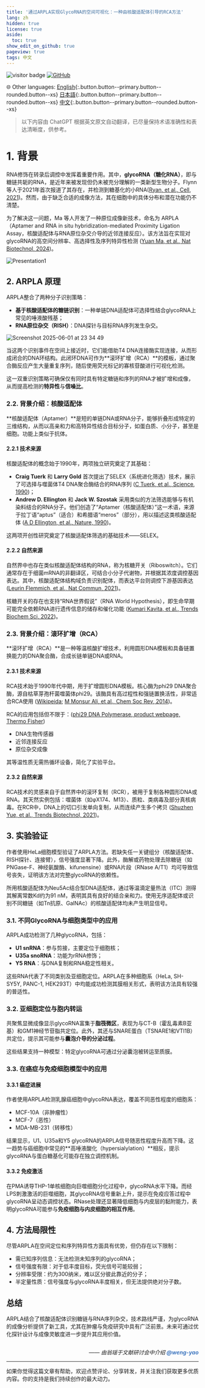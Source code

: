 ```yaml
---
title: '通过ARPLA实现GlycoRNA的空间可视化：一种由核酸适配体引导的RCA方法'
lang: zh
hidden: true
license: true
aside:
  toc: true
show_edit_on_github: true
pageview: true
tags: 中文
---
```


<img src="https://visitor-badge.laobi.icu/badge?page_id=https://labonom.github.io/journalclub/2025/06/01/journal-club-glycorna-imaging.zh.html" alt="visitor badge"/> [![GitHub](https://img.shields.io/badge/GitHub-Profile-black?logo=github)](https://github.com/LabOnoM)

🌐 Other languages: [English](https://labonom.github.io/journalclub/2025/06/01/journal-club-glycorna-imaging.en.html){:.button.button--primary.button--rounded.button--xs} [日本語](https://labonom.github.io/2025/06/01/journal-club-glycorna-imaging.jp.html){:.button.button--primary.button--rounded.button--xs} [中文](https://labonom.github.io/2025/06/01/journal-club-glycorna-imaging.zh.html){:.button.button--primary.button--rounded.button--xs}

> 以下内容由 ChatGPT 根据英文原文自动翻译，已尽量保持术语准确性和表达清晰度，供参考。

# 1. 背景

RNA修饰在转录后调控中发挥着重要作用。其中，**glycoRNA（糖化RNA）**，即与糖链共轭的RNA，是近年来被发现但仍未被充分理解的一类新型生物分子。Flynn 等人于2021年首次报道了其存在，并检测到糖基化的小RNA([Ryan, et al., Cell, 2021](https://pubmed.ncbi.nlm.nih.gov/34004145/))。然而，由于缺乏合适的成像方法，其在细胞中的具体分布和潜在功能仍不清楚。

为了解决这一问题，Ma 等人开发了一种原位成像新技术，命名为 ARPLA（Aptamer and RNA in situ hybridization-mediated Proximity Ligation Assay，核酸适配体与RNA原位杂交介导的近邻连接反应）。该方法旨在实现对glycoRNA的高空间分辨率、高选择性及序列特异性检测 ([Yuan Ma, et al., Nat Biotechnol, 2024](https://pubmed.ncbi.nlm.nih.gov/37217750/))。

![Presentation1](https://github.com/user-attachments/assets/7935a319-751e-4d3d-b58d-95019ac5c971)

<!--more-->

## 2. ARPLA 原理

ARPLA整合了两种分子识别策略：
 - **基于核酸适配体的糖链识别**：一种单链DNA适配体可选择性结合glycoRNA上常见的唾液酸残基；
 - **RNA原位杂交（RISH）**：DNA探针与目标RNA序列发生杂交。

 ![Screenshot 2025-06-01 at 23 34 49](https://github.com/user-attachments/assets/83ad3ab8-35e0-458e-aaef-8b1a750c0cc8)


当这两个识别事件在空间上接近时，它们能借助T4 DNA连接酶实现连接，从而形成闭合的DNA环结构。此闭环DNA可作为**滚环扩增（RCA）**的模板，通过聚合酶反应产生大量重复序列，随后使用荧光标记的寡核苷酸进行可视化检测。

这一双重识别策略可确保仅有同时具有特定糖链和序列的RNA才被扩增和成像，从而提高检测的**特异性**与**信噪比**。

### 2.2. 背景介绍：核酸适配体

**核酸适配体（Aptamer）**是短的单链DNA或RNA分子，能够折叠形成特定的三维结构，从而以高亲和力和高特异性结合目标分子，如蛋白质、小分子，甚至是细胞。功能上类似于抗体。

#### 2.2.1 技术来源

核酸适配体的概念始于1990年，两项独立研究奠定了其基础：
- **Craig Tuerk** 和 **Larry Gold** 首次提出了SELEX（系统进化筛选）技术，展示了可选择与噬菌体T4 DNA聚合酶结合的RNA序列 ([C Tuerk, et al., Science, 1990](https://pubmed.ncbi.nlm.nih.gov/2200121/))；
 - **Andrew D. Ellington** 和 **Jack W. Szostak** 采用类似的方法筛选能够与有机染料结合的RNA分子。他们创造了“Aptamer（核酸适配体）”这一术语，来源于拉丁语“aptus”（适合）和希腊语“meros”（部分），用以描述这类核酸适配体 ([A D Ellington, et al., Nature, 1990](https://pubmed.ncbi.nlm.nih.gov/1697402/))。

这两项开创性研究奠定了核酸适配体筛选的基础技术——SELEX。

#### 2.2.2 自然来源

自然界中也存在类似核酸适配体结构的RNA，称为核糖开关（Riboswitch）。它们通常存在于细菌mRNA的非翻译区，可结合小分子代谢物，并根据其浓度调控基因表达。其中，核酸适配体结构域负责识别配体，而表达平台则调控下游基因表达 ([Leurin Flemmich, et al., Nat Commun, 2021](https://pubmed.ncbi.nlm.nih.gov/34162884/))。

核糖开关的存在也支持“RNA世界假说”（RNA World Hypothesis），即生命早期可能完全依赖RNA进行遗传信息的储存和催化功能 ([Kumari Kavita, et al., Trends Biochem Sci, 2022](https://pubmed.ncbi.nlm.nih.gov/36150954/))。

### 2.3. 背景介绍：滚环扩增（RCA）

**滚环扩增（RCA）**是一种等温核酸扩增技术，利用圆形DNA模板和具备链置换能力的DNA聚合酶，合成长链单链DNA或RNA。

#### 2.3.1 技术来源

RCA技术始于1990年代中期，用于扩增圆形DNA模板。核心酶为phi29 DNA聚合酶，源自枯草芽孢杆菌噬菌体phi29。该酶具有高过程性和强链置换活性，非常适合RCA使用 ([Wikipeida](https://en.wikipedia.org/wiki/Rolling_circle_replication); [M Monsur Ali, et al., Chem Soc Rev, 2014](https://pubmed.ncbi.nlm.nih.gov/24643375/))。

RCA的应用包括但不限于：([phi29 DNA Polymerase, product webpage, Thermo Fisher](https://www.thermofisher.com/order/catalog/product/jp/en/EP0091))
 - DNA生物传感器
 - 近邻连接反应
 - 原位杂交成像

其等温性质无需热循环设备，简化了实验平台。

#### 2.3.2 自然来源

RCA技术的灵感来自于自然界中的滚环复制（RCR），被用于复制各种圆形DNA或RNA。其天然实例包括：噬菌体（如φX174、M13）、质粒、类病毒及部分真核病毒。在RCR中，DNA上的切口引发单向复制，从而连续产生多个拷贝 ([Shuzhen Yue, et al., Trends Biotechnol, 2021](https://pubmed.ncbi.nlm.nih.gov/33715868/))。

## 3. 实验验证

作者使用HeLa细胞模型验证了ARPLA方法。若缺失任一关键组分（核酸适配体、RISH探针、连接臂），信号强度显著下降。此外，酶解或药物处理去除糖链（如PNGase-F、神经氨酸酶、kifunensine）或RNA片段（RNase A/T1）均可导致信号丧失，证明该方法对完整glycoRNA的依赖性。

所用核酸适配体为Neu5Ac结合型DNA适配体，通过等温滴定量热法（ITC）测得其解离常数Kd约为91 nM，表明其具有良好的结合亲和力。使用无序适配体或识别不同糖链（如Tn抗原、GalNAc）的核酸适配体均未产生明显信号。

### 3.1. 不同GlycoRNA与细胞类型中的应用

ARPLA成功检测了几种glycoRNA，包括：
 - **U1 snRNA**：参与剪接，主要定位于细胞核；
 - **U35a snoRNA**：功能为rRNA修饰；
 - **Y5 RNA**：与DNA复制和RNA稳定性相关。

这些RNA代表了不同类别及亚细胞定位。ARPLA在多种细胞系（HeLa, SH-SY5Y, PANC-1, HEK293T）中均能成功检测其膜相关形式，表明该方法具有较强的普适性。

### 3.2. 亚细胞定位与胞内转运

共聚焦显微成像显示glycoRNA富集于**脂筏微区**，表现为与CT-B（霍乱毒素B亚基）和GM1神经节苷脂共定位。此外，其还与SNARE蛋白（TSNARE1和VTI1B）共定位，提示其可能参与**囊泡介导的分泌过程**。

这些结果支持一种模型：特定glycoRNA可通过分泌囊泡被转运至质膜。

### 3.3. 在癌症与免疫细胞模型中的应用

#### 3.3.1 癌症进展

作者使用ARPLA检测乳腺癌细胞中glycoRNA表达，覆盖不同恶性程度的细胞系：
 - MCF-10A（非肿瘤性）
 - MCF-7（恶性）
 - MDA-MB-231（转移性）

结果显示，U1、U35a和Y5 glycoRNA的ARPLA信号随恶性程度升高而下降。这一趋势与癌细胞中常见的**高唾液酸化（hypersialylation）**相反，提示glycoRNA与蛋白糖基化可能存在独立调控机制。

#### 3.3.2 免疫激活

在PMA诱导THP-1单核细胞向巨噬细胞分化过程中，glycoRNA水平下降。而经LPS刺激激活的巨噬细胞，其glycoRNA信号重新上升，提示在免疫应答过程中glycoRNA呈动态调控状态。RNase处理还显著降低细胞与内皮层的黏附能力，表明glycoRNA可能参与**免疫细胞与内皮细胞的相互作用**。

## 4. 方法局限性

尽管ARPLA在空间定位和序列特异性方面具有优势，但仍存在以下限制：
 - 需已知序列信息：无法检测未知序列的glycoRNA；
 - 信号强度有限：对于低丰度目标，荧光信号可能较弱；
 - 分辨率受限：约为300纳米，难以区分彼此靠近的分子；
 - 半定量性质：信号强度与glycoRNA丰度相关，但无法提供绝对分子数。

## 总结

ARPLA结合了核酸适配体识别糖链与RNA序列杂交，技术路线严谨，为glycoRNA的成像分析提供了新工具，尤其在肿瘤与免疫研究中具有广泛前景。未来可通过优化探针设计与成像灵敏度进一步提升其应用价值。

<div style="text-align: right; font-style: italic; margin-top: 2em;">
     —— 由翁瑶于文献研讨会中介绍 <a href="https://github.com/weng-yao" target="_blank" style="color: #4078c0; text-decoration: none; font-weight: bold;">@weng-yao</a>
</div>

---

如果你觉得这篇文章有帮助，欢迎点赞评论、分享转发，并关注我们获取更多优质内容。你的支持是我们持续创作的最大动力。



 